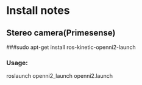 # Install notes

## Stereo camera(Primesense)
###sudo apt-get install ros-kinetic-openni2-launch

### Usage:
roslaunch openni2_launch openni2.launch	
